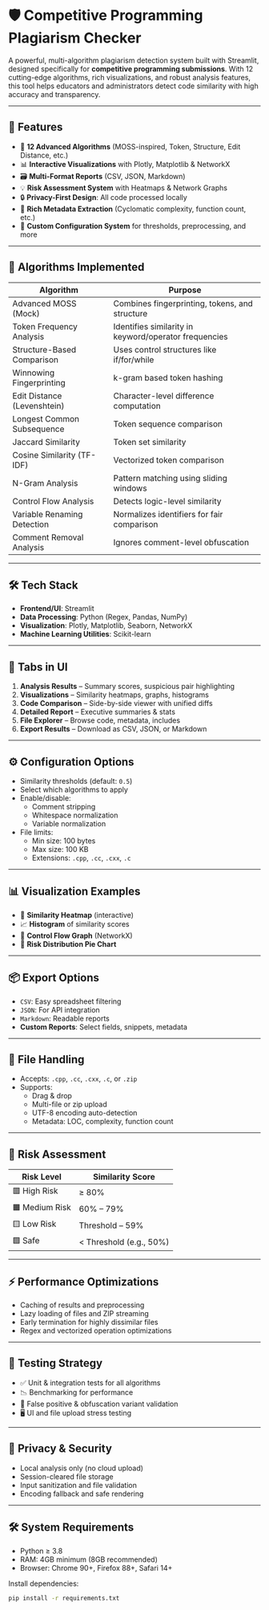# 🛡️ Competitive Programming Plagiarism Checker

A powerful, multi-algorithm plagiarism detection system built with Streamlit, designed specifically for **competitive programming submissions**. With 12 cutting-edge algorithms, rich visualizations, and robust analysis features, this tool helps educators and administrators detect code similarity with high accuracy and transparency.

---

## 🚀 Features

- 🧠 **12 Advanced Algorithms** (MOSS-inspired, Token, Structure, Edit Distance, etc.)
- 📊 **Interactive Visualizations** with Plotly, Matplotlib & NetworkX
- 🗃️ **Multi-Format Reports** (CSV, JSON, Markdown)
- 💡 **Risk Assessment System** with Heatmaps & Network Graphs
- 🔒 **Privacy-First Design**: All code processed locally
- 📂 **Rich Metadata Extraction** (Cyclomatic complexity, function count, etc.)
- 🧩 **Custom Configuration System** for thresholds, preprocessing, and more

---

## 🧰 Algorithms Implemented

| Algorithm                     | Purpose                                               |
|------------------------------|--------------------------------------------------------|
| Advanced MOSS (Mock)         | Combines fingerprinting, tokens, and structure         |
| Token Frequency Analysis     | Identifies similarity in keyword/operator frequencies |
| Structure-Based Comparison   | Uses control structures like if/for/while             |
| Winnowing Fingerprinting     | k-gram based token hashing                            |
| Edit Distance (Levenshtein)  | Character-level difference computation                |
| Longest Common Subsequence   | Token sequence comparison                             |
| Jaccard Similarity           | Token set similarity                                  |
| Cosine Similarity (TF-IDF)   | Vectorized token comparison                           |
| N-Gram Analysis              | Pattern matching using sliding windows                |
| Control Flow Analysis        | Detects logic-level similarity                        |
| Variable Renaming Detection  | Normalizes identifiers for fair comparison            |
| Comment Removal Analysis     | Ignores comment-level obfuscation                     |

---

## 🛠️ Tech Stack

- **Frontend/UI**: Streamlit
- **Data Processing**: Python (Regex, Pandas, NumPy)
- **Visualization**: Plotly, Matplotlib, Seaborn, NetworkX
- **Machine Learning Utilities**: Scikit-learn

---

## 📁 Tabs in UI

1. **Analysis Results** – Summary scores, suspicious pair highlighting
2. **Visualizations** – Similarity heatmaps, graphs, histograms
3. **Code Comparison** – Side-by-side viewer with unified diffs
4. **Detailed Report** – Executive summaries & stats
5. **File Explorer** – Browse code, metadata, includes
6. **Export Results** – Download as CSV, JSON, or Markdown

---

## ⚙️ Configuration Options

- Similarity thresholds (default: `0.5`)
- Select which algorithms to apply
- Enable/disable:
  - Comment stripping
  - Whitespace normalization
  - Variable normalization
- File limits:
  - Min size: 100 bytes
  - Max size: 100 KB
  - Extensions: `.cpp`, `.cc`, `.cxx`, `.c`

---

## 📊 Visualization Examples

- 📍 **Similarity Heatmap** (interactive)
- 📈 **Histogram** of similarity scores
- 🧬 **Control Flow Graph** (NetworkX)
- 🧠 **Risk Distribution Pie Chart**

---

## 📦 Export Options

- `CSV`: Easy spreadsheet filtering
- `JSON`: For API integration
- `Markdown`: Readable reports
- **Custom Reports**: Select fields, snippets, metadata

---

## 📂 File Handling

- Accepts: `.cpp`, `.cc`, `.cxx`, `.c`, or `.zip`
- Supports:
  - Drag & drop
  - Multi-file or zip upload
  - UTF-8 encoding auto-detection
  - Metadata: LOC, complexity, function count

---

## 🚦 Risk Assessment

| Risk Level     | Similarity Score     |
|----------------|----------------------|
| 🟥 High Risk    | ≥ 80%                |
| 🟧 Medium Risk  | 60% – 79%            |
| 🟨 Low Risk     | Threshold – 59%      |
| 🟩 Safe         | < Threshold (e.g., 50%) |

---

## ⚡ Performance Optimizations

- Caching of results and preprocessing
- Lazy loading of files and ZIP streaming
- Early termination for highly dissimilar files
- Regex and vectorized operation optimizations

---

## 🧪 Testing Strategy

- ✅ Unit & integration tests for all algorithms
- 📉 Benchmarking for performance
- 🧬 False positive & obfuscation variant validation
- 🖥️ UI and file upload stress testing

---

## 🔐 Privacy & Security

- Local analysis only (no cloud upload)
- Session-cleared file storage
- Input sanitization and file validation
- Encoding fallback and safe rendering

---

## 🛠️ System Requirements

- Python ≥ 3.8
- RAM: 4GB minimum (8GB recommended)
- Browser: Chrome 90+, Firefox 88+, Safari 14+

Install dependencies:
```bash
pip install -r requirements.txt
